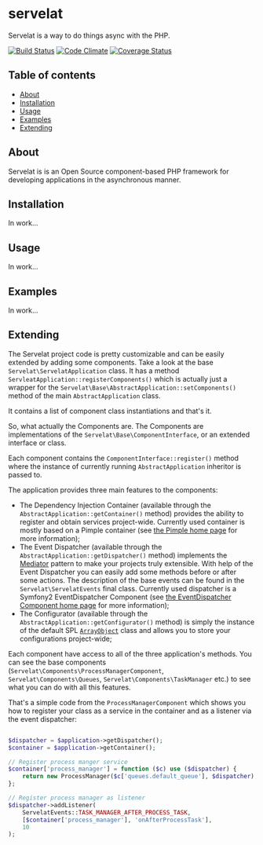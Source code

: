 # servelat

Servelat is a way to do things async with the PHP.

[![Build Status](https://travis-ci.org/zinovyev/servelat.svg?branch=master)](https://travis-ci.org/zinovyev/servelat)
[![Code Climate](https://codeclimate.com/github/zinovyev/servelat/badges/gpa.svg)](https://codeclimate.com/github/zinovyev/servelat)
[![Coverage Status](https://coveralls.io/repos/zinovyev/servelat/badge.svg?branch=master&service=github)](https://coveralls.io/github/zinovyev/servelat?branch=master)

## Table of contents

- [About](#about)
- [Installation](#installation)
- [Usage](#usage)
- [Examples](#examples)
- [Extending](#extending)

## About
Servelat is is an Open Source component-based PHP framework for developing applications in the asynchronous manner.

## Installation
In work...

## Usage
In work...

## Examples
In work...

## Extending
The Servelat project code is pretty customizable and can be easily extended by adding some components.
Take a look at the base `Servelat\ServelatApplication` class. It has a method `ServleatApplication::registerComponents()` which is actually just a wrapper for the `Servelat\Base\AbstractApplication::setComponents()` method of the main `AbstractApplication` class.

It contains a list of component class instantiations and that's it.

So, what actually the Components are. The Components are implementations of the `Servelat\Base\ComponentInterface`, or an extended interface or class.

Each component contains the `ComponentInterface::register()` method where the instance of currently running `AbstractApplication` inheritor is passed to.

The application provides three main features to the components:
* The Dependency Injection Container (available through the `AbstractApplication::getContainer()` method) provides the ability to register and obtain services project-wide. Currently used container is mostly based on a Pimple container (see [the Pimple home page](http://pimple.sensiolabs.org/) for more information);
* The Event Dispatcher (available through the `AbstractApplication::getDispatcher()` method) implements the [Mediator](https://en.wikipedia.org/wiki/Mediator_pattern) pattern to make your projects truly extensible. With help of the Event Dispatcher you can easily add some methods before or after some actions. The description of the base events can be found in the `Servelat\ServelatEvents` final class. Currently used dispatcher is a Symfony2 EventDispatcher Component (see [the EventDispatcher Component home page](http://symfony.com/doc/current/components/event_dispatcher/introduction.html) for more information);
* The Configurator (available through the `AbstractApplication::getConfigurator()` method) is simply the instance of the default SPL [`ArrayObject`](http://php.net/manual/en/class.arrayobject.php) class and allows you to store your configurations project-wide;

Each component have access to all of the three application's methods. You can see the base components (`Servelat\Components\ProcessManagerComponent`, `Servelat\Components\Queues`, `Servelat\Components\TaskManager` etc.) to see what you can do with all this features.

That's a simple code from the `ProcessManagerComponent` which shows you how to register your class as a service in the container and as a listener via the event dispatcher:

```php

$dispatcher = $application->getDispatcher();
$container = $application->getContainer();

// Register process manger service
$container['process_manager'] = function ($c) use ($dispatcher) {
    return new ProcessManager($c['queues.default_queue'], $dispatcher);
};

// Register process manager as listener
$dispatcher->addListener(
    ServelatEvents::TASK_MANAGER_AFTER_PROCESS_TASK,
    [$container['process_manager'], 'onAfterProcessTask'],
    10
);

```
